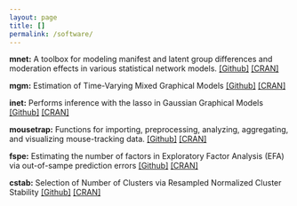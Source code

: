```yaml
---
layout: page
title: []
permalink: /software/
---
```


**mnet:** A toolbox for modeling manifest and latent group differences and moderation effects in various statistical network models. [[Github]](https://github.com/jmbh/mnet) [[CRAN]](https://cran.r-project.org/web/packages/mnet/index.html)

**mgm:** Estimation of Time-Varying Mixed Graphical Models [[Github]](https://github.com/jmbh/mgm) [[CRAN]](https://www.rdocumentation.org/packages/mgm/)

**inet:** Performs inference with the lasso in Gaussian Graphical Models [[Github]](https://github.com/jmbh/inet) [[CRAN]](https://cran.r-project.org/web/packages/inet/index.html)

**mousetrap:** Functions for importing, preprocessing, analyzing, aggregating, and visualizing mouse-tracking data. [[Github]](https://github.com/jmbh/fspe) [[CRAN]](https://cran.r-project.org/web/packages/mousetrap/index.html)

**fspe:** Estimating the number of factors in Exploratory Factor Analysis (EFA) via out-of-sampe prediction errors [[Github]](https://github.com/PascalKieslich/mousetrap) [[CRAN]](https://cran.r-project.org/web/packages/fspe/index.html)

**cstab:** Selection of Number of Clusters via Resampled Normalized Cluster Stability [[Github]](https://github.com/jmbh/cstab) [[CRAN]](https://www.rdocumentation.org/packages/cstab/versions/0.2)



